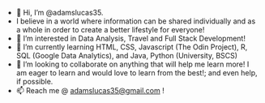 - 👋 Hi, I’m @adamslucas35.
- I believe in a world where information can be shared individually and as a whole in order to create a better lifestyle for everyone!
- 👀 I’m interested in Data Analysis, Travel and Full Stack Development!
- 🌱 I’m currently learning HTML, CSS, Javascript (The Odin Project), R, SQL (Google Data Analytics), and Java, Python (University, BSCS)
- 💞️ I’m looking to collaborate on anything that will help me learn more! I am eager to learn and would love to learn from the best!; and even help, if possible. 
- 📫 Reach me @ adamslucas35@gmail.com !

<!---
adamslucas35/adamslucas35 is a ✨ special ✨ repository because its `README.md` (this file) appears on your GitHub profile.
You can click the Preview link to take a look at your changes.
--->
